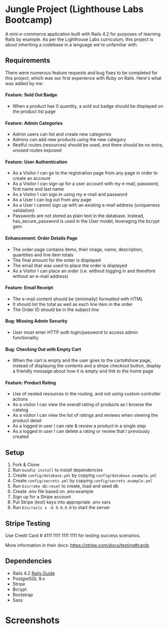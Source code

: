 # Jungle Project (Lighthouse Labs Bootcamp)

A mini e-commerce application built with Rails 4.2 for purposes of learning Rails by example. As per the Lighthouse Labs curriculum, this project is about inheriting a codebase in a language we're unfamiliar with.

## Requirements

There were numerous feature requests and bug fixes to be completed for this project, which was our first experience with Ruby on Rails. Here's what was added by me:

#### Feature: Sold Out Badge

* When a product has 0 quantity, a sold out badge should be displayed on the product list page

#### Feature: Admin Categories

* Admin users can list and create new categories
* Admins can add new products using the new category
* Restful routes (resources) should be used, and there should be no extra, unused routes exposed

#### Feature: User Authentication

* As a Visitor I can go to the registration page from any page in order to create an account
* As a Visitor I can sign up for a user account with my e-mail, password, first name and last name
* As a Visitor I can sign in using my e-mail and password
* As a User I can log out from any page
* As a User I cannot sign up with an existing e-mail address (uniqueness validation)
* Passwords are not stored as plain text in the database. Instead, has_secure_password is used in the User model, leveraging the bcrypt gem

#### Enhancement: Order Details Page

* The order page contains items, their image, name, description, quantities and line item totals
* The final amount for the order is displayed
* The email that was used to place the order is displayed
* As a Visitor I can place an order (i.e. without logging in and therefore without an e-mail address)

#### Feature: Email Receipt

* The e-mail content should be (minimally) formatted with HTML
* It should list the total as well as each line item in the order
* The Order ID should be in the subject line

#### Bug: Missing Admin Security

* User must enter HTTP auth login/password to access admin functionality

#### Bug: Checking Out with Empty Cart

* When the cart is empty and the user goes to the carts#show page, instead of displaying the contents and a stripe checkout button, display a friendly message about how it is empty and link to the home page

#### Feature: Product Rating

* Use of nested resources in the routing, and not using custom controller actions
* As a visitor I can view the overall rating of products as I browse the catalog
* As a visitor I can view the list of ratings and reviews when viewing the product detail
* As a logged in user I can rate & review a product in a single step
* As a logged in user I can delete a rating or review that I previously created

## Setup

1. Fork & Clone
2. Run `bundle install` to install dependencies
3. Create `config/database.yml` by copying `config/database.example.yml`
4. Create `config/secrets.yml` by copying `config/secrets.example.yml`
5. Run `bin/rake db:reset` to create, load and seed db
6. Create .env file based on .env.example
7. Sign up for a Stripe account
8. Put Stripe (test) keys into appropriate .env vars
9. Run `bin/rails s -b 0.0.0.0` to start the server

## Stripe Testing

Use Credit Card # 4111 1111 1111 1111 for testing success scenarios.

More information in their docs: <https://stripe.com/docs/testing#cards>

## Dependencies

* Rails 4.2 [Rails Guide](http://guides.rubyonrails.org/v4.2/)
* PostgreSQL 9.x
* Stripe
* Bcrypt
* Bootstrap
* Sass

# Screenshots
